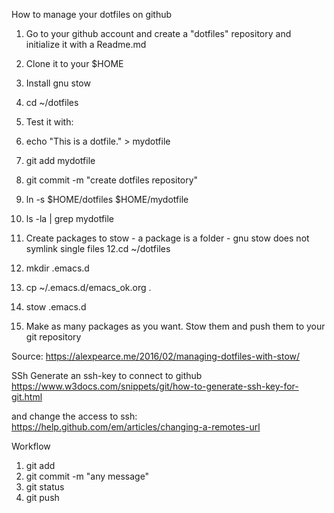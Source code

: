 
How to manage your dotfiles on github

1. Go to your github account and create a "dotfiles" repository and initialize it with a Readme.md
2. Clone it to your $HOME
3. Install gnu stow
4. cd ~/dotfiles
5. Test it with:
6. echo "This is a dotfile." > mydotfile
7. git add mydotfile
8. git commit -m "create dotfiles repository"
9. ln -s $HOME/dotfiles $HOME/mydotfile
10. ls -la | grep mydotfile

11. Create packages to stow - a package is a folder - gnu stow does not symlink single files
12.cd ~/dotfiles 
13. mkdir .emacs.d
14. cp ~/.emacs.d/emacs_ok.org .
15. stow .emacs.d
16. Make as many packages as you want. Stow them and push them to your git repository

Source: https://alexpearce.me/2016/02/managing-dotfiles-with-stow/

SSh
Generate an ssh-key to connect to github
https://www.w3docs.com/snippets/git/how-to-generate-ssh-key-for-git.html

and change the access to ssh:
https://help.github.com/em/articles/changing-a-remotes-url

Workflow
1. git add
2. git commit -m "any message"
3. git status
4. git push
